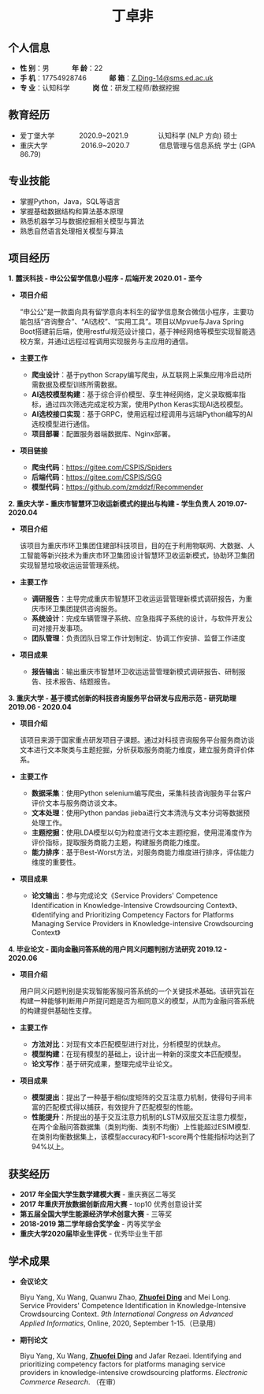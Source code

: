  <center>
     <h1>丁卓非</h1>
 </center>
 
## 个人信息 

* **性 别**：男&emsp;&emsp;&emsp;                    **年 龄**：22              
* **手 机**：17754928746&emsp;&emsp;&emsp;           **邮 箱**：Z.Ding-14@sms.ed.ac.uk  
* **专 业**：认知科学&emsp;&emsp;&emsp;               **岗 位**：研发工程师/数据挖掘

## 教育经历

* 爱丁堡大学&emsp;&emsp;&emsp;        2020.9~2021.9&emsp;&emsp;&emsp;&emsp; 认知科学 (NLP 方向)    硕士
* 重庆大学&emsp;&emsp;&emsp;&emsp;        2016.9~2020.7&emsp;&emsp;&emsp;&emsp; 信息管理与信息系统    学士 (GPA 86.79)  

## 专业技能

* 掌握Python，Java，SQL等语言
* 掌握基础数据结构和算法基本原理
* 熟悉机器学习与数据挖掘相关模型与算法
* 熟悉自然语言处理相关模型与算法

## 项目经历

**1.** **麓沃科技 - 申公公留学信息小程序 - 后端开发                                                                    2020.01 - 至今**

* **项目介绍**

  “申公公”是一款面向具有留学意向本科生的留学信息聚合微信小程序，主要功能包括“咨询整合”、“AI选校”、“实用工具”。项目以Mpvue与Java Spring Boot搭建前后端，使用restful规范设计接口，基于神经网络等模型实现智能选校方案，并通过远程过程调用实现服务与主应用的通信。

* **主要工作**

  * **爬虫设计**：基于python Scrapy编写爬虫，从互联网上采集应用冷启动所需数据及模型训练所需数据。
  * **AI选校模型构建**：基于综合评价模型、孪生神经网络，定义录取概率指标，通过四次筛选完成定校方案，使用Python Keras实现AI选校模型。
  * **AI选校接口实现**：基于GRPC，使用远程过程调用与远端Python编写的AI选校模型进行通信。
  * **项目部署**：配置服务器端数据库、Nginx部署。 

* **项目链接**

  * **爬虫代码**：https://gitee.com/CSPIS/Spiders
  * **后端代码**：https://gitee.com/CSPIS/SGG
  * **模型代码**：https://github.com/zmddzf/Recommender

**2. 重庆大学 - 重庆市智慧环卫收运新模式的提出与构建 - 学生负责人                            2019.07- 2020.04** 

* **项目介绍**

  该项目为重庆市环卫集团住建部科技项目，目的在于利用物联网、大数据、人工智能等新兴技术为重庆市环卫集团设计智慧环卫收运新模式，协助环卫集团实现智慧垃圾收运运营管理系统。

  

* **主要工作**

  * **调研报告**：主导完成重庆市智慧环卫收运运营管理新模式调研报告，为重庆市环卫集团提供咨询服务。
  * **系统设计**：完成车辆管理子系统、应急指挥子系统的设计，与软件开发公司对接开发事项。
  * **团队管理**：负责团队日常工作计划制定、协调工作安排、监督工作进度

* **项目成果**

  * **报告输出**：输出重庆市智慧环卫收运运营管理新模式调研报告、研制报告、技术报告、结题报告。

**3. 重庆大学 - 基于模式创新的科技咨询服务平台研发与应用示范 - 研究助理             2019.06 - 2020.04**

* **项目介绍**

  该项目来源于国家重点研发项目子课题。通过对科技咨询服务平台服务商访谈文本进行文本聚类与主题挖掘，分析获取服务商能力维度，建立服务商评价体系。

* **主要工作**

  * **数据采集**：使用Python selenium编写爬虫，采集科技咨询服务平台客户评价文本与服务商访谈文本。
  * **文本处理**：使用Python pandas jieba进行文本清洗与文本分词等数据预处理工作。
  * **主题挖掘**：使用LDA模型以句为粒度进行文本主题挖掘，使用混淆度作为评价指标，提取服务商能力主题，构建服务商能力维度。
  * **能力排序**：基于Best-Worst方法，对服务商能力维度进行排序，评估能力维度的重要性。

* **项目成果**

  * **论文输出**：参与完成论文《Service Providers' Competence Identification in Knowledge-Intensive Crowdsourcing Context》、《Identifying and Prioritizing Competency Factors for Platforms Managing Service Providers in Knowledge-intensive Crowdsourcing Context》

**4. 毕业论文 - 面向金融问答系统的用户同义问题判别方法研究                                    2019.12 - 2020.06**

* **项目介绍**

  用户同义问题判别是实现智能客服问答系统的一个关键技术基础。该研究旨在构建一种能够判断用户所提问题是否为相同意义的模型，从而为金融问答系统的构建提供基础性支撑。

* **主要工作**

  * **方法对比**：对现有文本匹配模型进行对比，分析模型的优缺点。
  * **模型构建**：在现有模型的基础上，设计出一种新的深度文本匹配模型。
  * **论文写作**：基于研究成果，整理完成毕业论文。

* **项目成果**

  * **模型提出**：提出了一种基于相似度矩阵的交互注意力机制，使得句子间丰富的匹配模式得以捕获，有效提升了匹配模型的性能。
  * **性能提升**：所提出的基于交互注意力机制的LSTM双层交互注意力模型，在两个金融问答数据集（类别均衡、类别不均衡）上性能超过ESIM模型.在类别均衡数据集上，该模型accuracy和F1-score两个性能指标均达到了94%以上。

## 获奖经历
* **2017 年全国大学生数学建模大赛** - 重庆赛区二等奖
* **2017 年重庆开放数据创新应用大赛** - top10 优秀创意设计奖
* **第五届全国大学生能源经济学术创意大赛** - 三等奖
* **2018-2019 第二学年综合奖学金** - 丙等奖学金
* **重庆大学2020届毕业生评优** - 优秀毕业生干部

## 学术成果 
* **会议论文**

  Biyu Yang, Xu Wang, Quanwu Zhao, **<u>Zhuofei Ding</u>** and Mei Long. Service Providers' Competence Identification in Knowledge-Intensive Crowdsourcing Context. *9th International Congress on Advanced Applied Informatics*, Online, 2020, September 1-15.（已录用）

* **期刊论文**

  Biyu Yang, Xu Wang, **<u>Zhuofei Ding</u>** and Jafar Rezaei. Identifying and prioritizing competency factors for platforms managing service providers in knowledge-intensive crowdsourcing platforms. *Electronic Commerce Research*. （在审）
